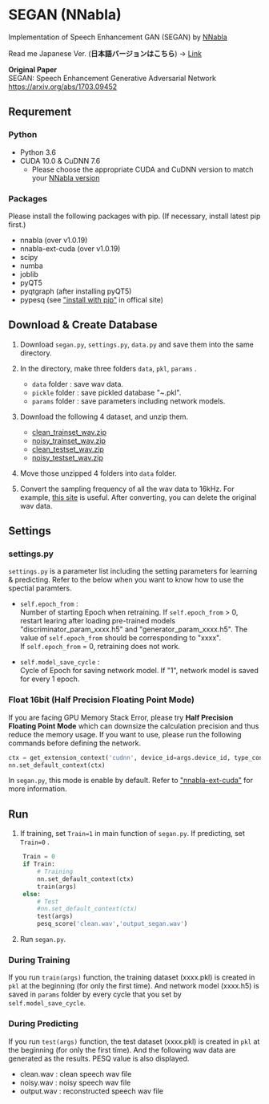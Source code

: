 # SEGAN (NNabla)

Implementation of Speech Enhancement GAN (SEGAN) by [NNabla](https://nnabla.readthedocs.io/en/latest/#)

Read me Japanese Ver.  (**日本語バージョンはこちら**) -> [Link](https://github.com/YosukeSugiura/SEGAN/blob/master/README_ja.md)

**Original Paper**  
SEGAN: Speech Enhancement Generative Adversarial Network  
https://arxiv.org/abs/1703.09452

##  Requrement

### Python

  - Python 3.6
  - CUDA 10.0 & CuDNN 7.6
    + Please choose the appropriate CUDA and CuDNN version to match your [NNabla version](https://github.com/sony/nnabla/releases) 

### Packages

Please install the following packages with pip.
(If necessary, install latest pip first.)

  - nnabla  (over v1.0.19)
  - nnabla-ext-cuda  (over v1.0.19)
  - scipy 
  - numba  
  - joblib  
  - pyQT5  
  - pyqtgraph  (after installing pyQT5)
  - pypesq (see ["install with pip"](https://github.com/ludlows/python-pesq#install-with-pip) in offical site)

## Download & Create Database

   1.   Download ```segan.py```, ```settings.py```, ```data.py``` and save them into the same directory.
   
   2.  In the directory, make three folders  ```data```, ```pkl```, ```params``` .
   
        - ```data```  folder :  save wav data.
        - ```pickle``` folder  :  save pickled database "~.pkl".
        - ```params``` folder  :  save parameters including network models.

   3.   Download  the following 4 dataset, and unzip them.

          - [clean_trainset_wav.zip](http://datashare.is.ed.ac.uk/bitstream/handle/10283/1942/clean_trainset_wav.zip)
          - [noisy_trainset_wav.zip](http://datashare.is.ed.ac.uk/bitstream/handle/10283/1942/noisy_trainset_wav.zip)
          - [clean_testset_wav.zip](http://datashare.is.ed.ac.uk/bitstream/handle/10283/1942/clean_testset_wav.zip)
          - [noisy_testset_wav.zip](http://datashare.is.ed.ac.uk/bitstream/handle/10283/1942/noisy_testset_wav.zip)

   4. Move those unzipped 4 folders into ```data```  folder.

   5.  Convert the sampling frequency of all the wav data to 16kHz.
         For example, [this site](https://online-audio-converter.com/) is useful.
         After converting, you can delete the original wav data. 
    
## Settings

### settings.py

```settings.py``` is a parameter list including the setting parameters for learning & predicting.
Refer to the below when you want to know how to use the spectial paramters.

- `self.epoch_from` :   
   Number of starting Epoch when retraining. If `self.epoch_from` > 0, restart learing after loading pre-trained models "discriminator_param_xxxx.h5" and "generator_param_xxxx.h5". The value of  `self.epoch_from` should be corresponding to "xxxx".  
   If `self.epoch_from` = 0, retraining does not work.
   
 - `self.model_save_cycle` :  
    Cycle of Epoch for saving network model. If "1", network model is saved for every 1 epoch.

   
### Float 16bit (Half Precision Floating Point Mode)

If you are facing GPU Memory Stack Error, please try **Half Precision Floating Point Mode** which can downsize the calculation precision and thus reduce the memory usage. If you want to use, please run the following commands before defining the network.
```python
ctx = get_extension_context('cudnn', device_id=args.device_id, type_config='half')
nn.set_default_context(ctx)
```
In `segan.py`, this mode is enable by default.
Refer to ["nnabla-ext-cuda"](https://github.com/sony/nnabla-ext-cuda) for more information.
   
##  Run

   1. If training, set ```Train=1``` in main function of ```segan.py```. If predicting, set ```Train=0``` .
   
```python
    Train = 0
    if Train:
        # Training
        nn.set_default_context(ctx)
        train(args)
    else:
        # Test
        #nn.set_default_context(ctx)
        test(args)
        pesq_score('clean.wav','output_segan.wav')
```

   2.  Run ```segan.py```.
   
### During Training

If you run ```train(args)``` function,  the training dataset (xxxx.pkl) is created in ```pkl``` at the beginning (for only the first time). And network model (xxxx.h5) is saved in ```params``` folder by every cycle that you set by ```self.model_save_cycle```.
   
### During Predicting
 
 If you run ```test(args)``` function,  the test dataset (xxxx.pkl) is created in ```pkl``` at the beginning (for only the first time). And the following wav data are generated as the results. PESQ value is also displayed.
   
   - clean.wav  :  clean speech wav file
   - noisy.wav  :  noisy speech wav file
   - output.wav  : reconstructed speech wav file

